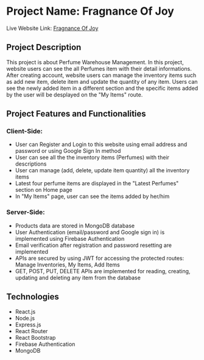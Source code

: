 # Project Name: Fragnance Of Joy

Live Website Link: [Fragnance Of Joy](https://fragnance-of-joy.firebaseapp.com/)


## Project Description

This project is about Perfume Warehouse Management. In this project, website users can see the all Perfumes item with their detail informations. After creating account, website users can manage the inventory items such as add new item, delete item and update the quantity of any item. Users can see the newly added item in a different section and the specific items added by the user will be desplayed on the "My Items" route.


## Project Features and Functionalities

### Client-Side:
*  User can Register and Login to this website using email address and password or using Google Sign In method
* User can see all the the inventory items (Perfumes) with their descriptions
* User can manage (add, delete, update item quantity) all the inventory items 
* Latest four perfume items are displayed in the "Latest Perfumes" section on Home page
* In "My Items" page, user can see the items added by her/him

### Server-Side:
* Products data are stored in MongoDB database
* User Authentication (email/password and Google sign in) is implemented using Firebase Authentication
* Email verification after registration and password resetting are implemented
* APIs are secured by using JWT for accessing the protected routes: Manage Inventories, My Items, Add Items
* GET, POST, PUT, DELETE APIs are implemented for reading, creating, updating and deleting any item from the database

## Technologies
* React.js
* Node.js
* Express.js
* React Router
* React Bootstrap
* Firebase Authentication
* MongoDB
